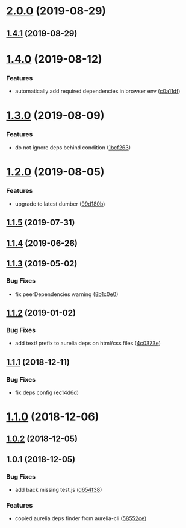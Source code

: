 # [2.0.0](https://github.com/dumberjs/aurelia-deps-finder/compare/v1.4.1...v2.0.0) (2019-08-29)



## [1.4.1](https://github.com/dumberjs/aurelia-deps-finder/compare/v1.4.0...v1.4.1) (2019-08-29)



# [1.4.0](https://github.com/dumberjs/aurelia-deps-finder/compare/v1.3.0...v1.4.0) (2019-08-12)


### Features

* automatically add required dependencies in browser env ([c0a11df](https://github.com/dumberjs/aurelia-deps-finder/commit/c0a11df))



# [1.3.0](https://github.com/dumberjs/aurelia-deps-finder/compare/v1.2.0...v1.3.0) (2019-08-09)


### Features

* do not ignore deps behind condition ([1bcf263](https://github.com/dumberjs/aurelia-deps-finder/commit/1bcf263))



# [1.2.0](https://github.com/dumberjs/aurelia-deps-finder/compare/v1.1.5...v1.2.0) (2019-08-05)


### Features

* upgrade to latest dumber ([99d180b](https://github.com/dumberjs/aurelia-deps-finder/commit/99d180b))



## [1.1.5](https://github.com/dumberjs/aurelia-deps-finder/compare/v1.1.4...v1.1.5) (2019-07-31)



## [1.1.4](https://github.com/dumberjs/aurelia-deps-finder/compare/v1.1.3...v1.1.4) (2019-06-26)



## [1.1.3](https://github.com/dumberjs/aurelia-deps-finder/compare/v1.1.2...v1.1.3) (2019-05-02)


### Bug Fixes

* fix peerDependencies warning ([8b1c0e0](https://github.com/dumberjs/aurelia-deps-finder/commit/8b1c0e0))



## [1.1.2](https://github.com/dumberjs/aurelia-deps-finder/compare/v1.1.1...v1.1.2) (2019-01-02)


### Bug Fixes

* add text! prefix to aurelia deps on html/css files ([4c0373e](https://github.com/dumberjs/aurelia-deps-finder/commit/4c0373e))



## [1.1.1](https://github.com/dumberjs/aurelia-deps-finder/compare/v1.1.0...v1.1.1) (2018-12-11)


### Bug Fixes

* fix deps config ([ec14d6d](https://github.com/dumberjs/aurelia-deps-finder/commit/ec14d6d))



# [1.1.0](https://github.com/dumberjs/aurelia-deps-finder/compare/v1.0.2...v1.1.0) (2018-12-06)



## [1.0.2](https://github.com/dumberjs/aurelia-deps-finder/compare/v1.0.1...v1.0.2) (2018-12-05)



## 1.0.1 (2018-12-05)


### Bug Fixes

* add back missing test.js ([d654f38](https://github.com/dumberjs/aurelia-deps-finder/commit/d654f38))


### Features

* copied aurelia deps finder from aurelia-cli ([58552ce](https://github.com/dumberjs/aurelia-deps-finder/commit/58552ce))




